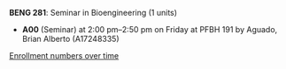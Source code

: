 **BENG 281**: Seminar in Bioengineering (1 units)

- **A00** (Seminar) at 2:00 pm–2:50 pm on Friday at PFBH 191 by Aguado, Brian Alberto (A17248335)

[Enrollment numbers over time](./BENG281.tsv)
